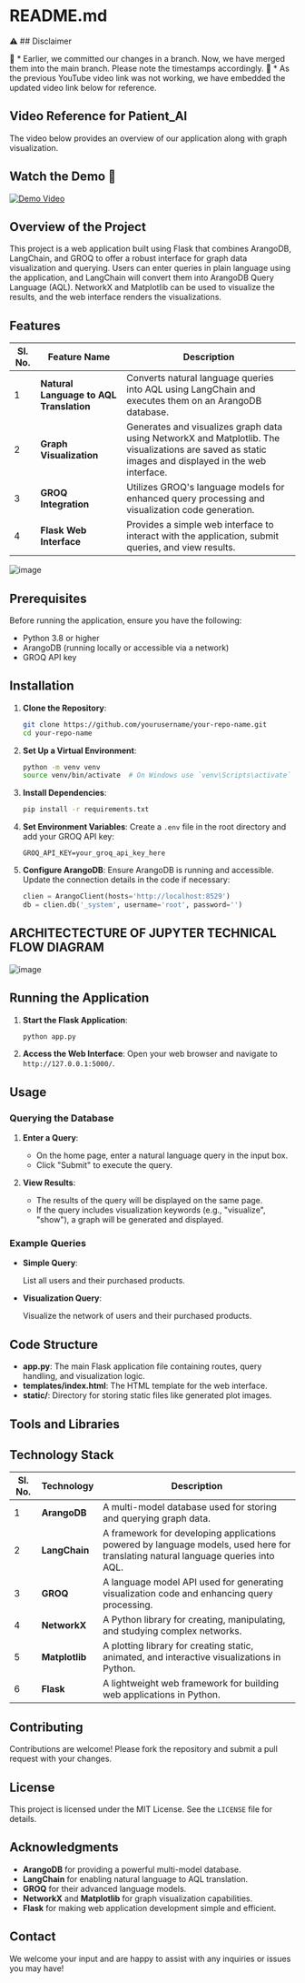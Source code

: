 # README.md

⚠️ ## Disclaimer

🔵 * Earlier, we committed our changes in a branch. Now, we have merged them into the main branch. Please note the timestamps accordingly.
🔵 * As the previous YouTube video link was not working, we have embedded the updated video link below for reference.


## Video Reference for Patient_AI

The video below provides an overview of our application along with graph visualization.

## Watch the Demo 🎥

[![Demo Video](https://img.youtube.com/vi/p1tIBuhuVCw/0.jpg)](https://www.youtube.com/watch?v=p1tIBuhuVCw)





## Overview of the Project

This project is a web application built using Flask that combines ArangoDB, LangChain, and GROQ to offer a robust interface for graph data visualization and querying. Users can enter queries in plain language using the application, and LangChain will convert them into ArangoDB Query Language (AQL). NetworkX and Matplotlib can be used to visualize the results, and the web interface renders the visualizations.

## Features


| Sl. No. | Feature Name                            | Description |
|---------|-----------------------------------------|-------------|
| 1       | **Natural Language to AQL Translation** | Converts natural language queries into AQL using LangChain and executes them on an ArangoDB database. |
| 2       | **Graph Visualization**                 | Generates and visualizes graph data using NetworkX and Matplotlib. The visualizations are saved as static images and displayed in the web interface. |
| 3       | **GROQ Integration**                    | Utilizes GROQ's language models for enhanced query processing and visualization code generation. |
| 4       | **Flask Web Interface**                 | Provides a simple web interface to interact with the application, submit queries, and view results. |






![image](https://github.com/user-attachments/assets/78d662ec-14ae-4285-97a3-5f738d650454)


## Prerequisites

Before running the application, ensure you have the following:

- Python 3.8 or higher
- ArangoDB (running locally or accessible via a network)
- GROQ API key

## Installation

1. **Clone the Repository**:
   ```bash
   git clone https://github.com/yourusername/your-repo-name.git
   cd your-repo-name
   ```

2. **Set Up a Virtual Environment**:
   ```bash
   python -m venv venv
   source venv/bin/activate  # On Windows use `venv\Scripts\activate`
   ```

3. **Install Dependencies**:
   ```bash
   pip install -r requirements.txt
   ```

4. **Set Environment Variables**:
   Create a `.env` file in the root directory and add your GROQ API key:
   ```
   GROQ_API_KEY=your_groq_api_key_here
   ```

5. **Configure ArangoDB**:
   Ensure ArangoDB is running and accessible. Update the connection details in the code if necessary:
   ```python
   clien = ArangoClient(hosts='http://localhost:8529')
   db = clien.db('_system', username='root', password='')
   ```


## ARCHITECTECTURE OF JUPYTER TECHNICAL FLOW DIAGRAM

   ![image](https://github.com/user-attachments/assets/a73e5004-2ead-4ca4-8a03-4a0260934346)


## Running the Application

1. **Start the Flask Application**:
   ```bash
   python app.py
   ```

2. **Access the Web Interface**:
   Open your web browser and navigate to `http://127.0.0.1:5000/`.

## Usage

### Querying the Database

1. **Enter a Query**:
   - On the home page, enter a natural language query in the input box.
   - Click "Submit" to execute the query.

2. **View Results**:
   - The results of the query will be displayed on the same page.
   - If the query includes visualization keywords (e.g., "visualize", "show"), a graph will be generated and displayed.

### Example Queries

- **Simple Query**:
 
  List all users and their purchased products.
  

- **Visualization Query**:
  
  Visualize the network of users and their purchased products.
  

## Code Structure

- **app.py**: The main Flask application file containing routes, query handling, and visualization logic.
- **templates/index.html**: The HTML template for the web interface.
- **static/**: Directory for storing static files like generated plot images.

## Tools and Libraries

## Technology Stack

| Sl. No. | Technology  | Description |
|---------|------------|-------------|
| 1       | **ArangoDB**  | A multi-model database used for storing and querying graph data. |
| 2       | **LangChain** | A framework for developing applications powered by language models, used here for translating natural language queries into AQL. |
| 3       | **GROQ**      | A language model API used for generating visualization code and enhancing query processing. |
| 4       | **NetworkX**  | A Python library for creating, manipulating, and studying complex networks. |
| 5       | **Matplotlib** | A plotting library for creating static, animated, and interactive visualizations in Python. |
| 6       | **Flask**      | A lightweight web framework for building web applications in Python. |




## Contributing

Contributions are welcome! Please fork the repository and submit a pull request with your changes.

## License

This project is licensed under the MIT License. See the `LICENSE` file for details.

## Acknowledgments

- **ArangoDB** for providing a powerful multi-model database.
- **LangChain** for enabling natural language to AQL translation.
- **GROQ** for their advanced language models.
- **NetworkX** and **Matplotlib** for graph visualization capabilities.
- **Flask** for making web application development simple and efficient.

## Contact




We welcome your input and are happy to assist with any inquiries or issues you may have!



